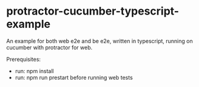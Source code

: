 # protractor-cucumber-typescript-example
An example for both web e2e and be e2e, written in typescript, running on cucumber with protractor for web.

Prerequisites:
* run: npm install
* run: npm run prestart before running web tests
